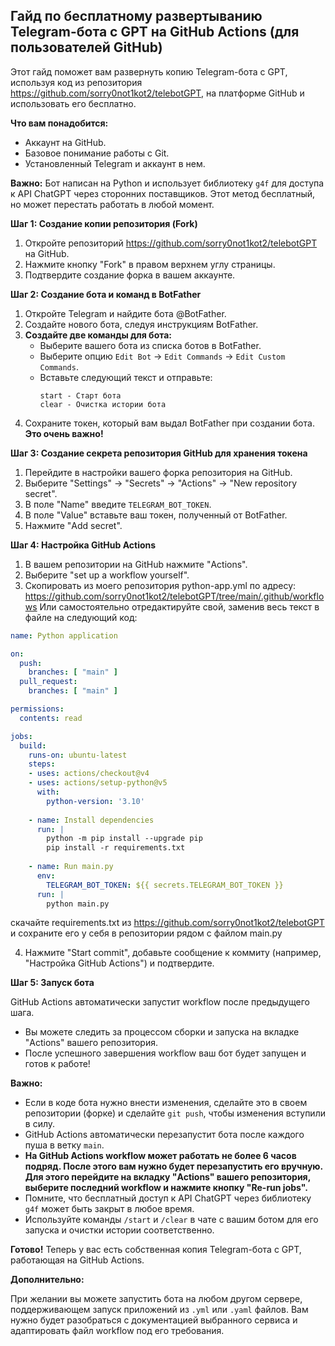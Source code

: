 ## Гайд по бесплатному развертыванию Telegram-бота с GPT на GitHub Actions (для пользователей GitHub)

Этот гайд поможет вам развернуть копию Telegram-бота с GPT, используя код из репозитория https://github.com/sorry0not1kot2/telebotGPT, на платформе GitHub и использовать его бесплатно. 

**Что вам понадобится:**

* Аккаунт на GitHub.
* Базовое понимание работы с Git.
* Установленный Telegram и аккаунт в нем.

**Важно:** Бот написан на Python и использует библиотеку `g4f` для доступа к API ChatGPT через сторонних поставщиков. Этот метод бесплатный, но может перестать работать в любой момент. 

**Шаг 1: Создание копии репозитория (Fork)**

1. Откройте репозиторий https://github.com/sorry0not1kot2/telebotGPT на GitHub.
2. Нажмите кнопку "Fork" в правом верхнем углу страницы.
3. Подтвердите создание форка в вашем аккаунте.

**Шаг 2: Создание бота и команд в BotFather**

1. Откройте Telegram и найдите бота @BotFather.
2. Создайте нового бота, следуя инструкциям BotFather.
3. **Создайте две команды для бота:**
   - Выберите вашего бота из списка ботов в BotFather.
   - Выберите опцию `Edit Bot` -> `Edit Commands` -> `Edit Custom Commands`.
   - Вставьте следующий текст и отправьте:
     ```
     start - Старт бота
     clear - Очистка истории бота
     ```
4. Сохраните токен, который вам выдал BotFather при создании бота. **Это очень важно!**

**Шаг 3: Создание секрета репозитория GitHub для хранения токена**

1. Перейдите в настройки вашего форка репозитория на GitHub.
2. Выберите "Settings" -> "Secrets" -> "Actions" -> "New repository secret".
3. В поле "Name" введите `TELEGRAM_BOT_TOKEN`.
4. В поле "Value" вставьте ваш токен, полученный от BotFather.
5. Нажмите "Add secret".

**Шаг 4: Настройка GitHub Actions**

1. В вашем репозитории на GitHub нажмите "Actions".
2. Выберите "set up a workflow yourself".
3. Скопировать из моего репозитория python-app.yml 
по адресу:
https://github.com/sorry0not1kot2/telebotGPT/tree/main/.github/workflows
Или самостоятельно отредактируйте свой, заменив весь текст в файле на следующий код:

```yaml
name: Python application

on:
  push:
    branches: [ "main" ]
  pull_request:
    branches: [ "main" ]

permissions:
  contents: read

jobs:
  build:
    runs-on: ubuntu-latest
    steps:
    - uses: actions/checkout@v4
    - uses: actions/setup-python@v5
      with:
        python-version: '3.10'
    
    - name: Install dependencies
      run: |
        python -m pip install --upgrade pip
        pip install -r requirements.txt
        
    - name: Run main.py
      env:
        TELEGRAM_BOT_TOKEN: ${{ secrets.TELEGRAM_BOT_TOKEN }}
      run: |
        python main.py

```
 скачайте requirements.txt из https://github.com/sorry0not1kot2/telebotGPT
 и сохраните его у себя в репозитории рядом с файлом main.py

4. Нажмите "Start commit", добавьте сообщение к коммиту (например, "Настройка GitHub Actions") и подтвердите.

**Шаг 5: Запуск бота**

GitHub Actions автоматически запустит workflow после предыдущего шага.

* Вы можете следить за процессом сборки и запуска на вкладке "Actions" вашего репозитория.
* После успешного завершения workflow ваш бот будет запущен и готов к работе!

**Важно:**

* Если в коде бота нужно внести изменения, сделайте это в своем репозитории (форке) и сделайте `git push`, чтобы изменения вступили в силу.
* GitHub Actions автоматически перезапустит бота после каждого пуша в ветку `main`.
* **На GitHub Actions workflow может работать не более 6 часов подряд. После этого вам нужно будет перезапустить его вручную. Для этого перейдите на вкладку "Actions" вашего репозитория, выберите последний workflow и нажмите кнопку "Re-run jobs".**
* Помните, что бесплатный доступ к API ChatGPT через библиотеку `g4f` может быть закрыт в любое время. 
* Используйте команды `/start` и `/clear` в чате с вашим ботом для его запуска и очистки истории соответственно. 

**Готово!** Теперь у вас есть собственная копия Telegram-бота с GPT, работающая на GitHub Actions. 

**Дополнительно:**

При желании вы можете запустить бота на любом другом сервере, поддерживающем запуск приложений из `.yml` или `.yaml` файлов. Вам нужно будет разобраться с документацией выбранного сервиса и адаптировать файл workflow под его требования. 
